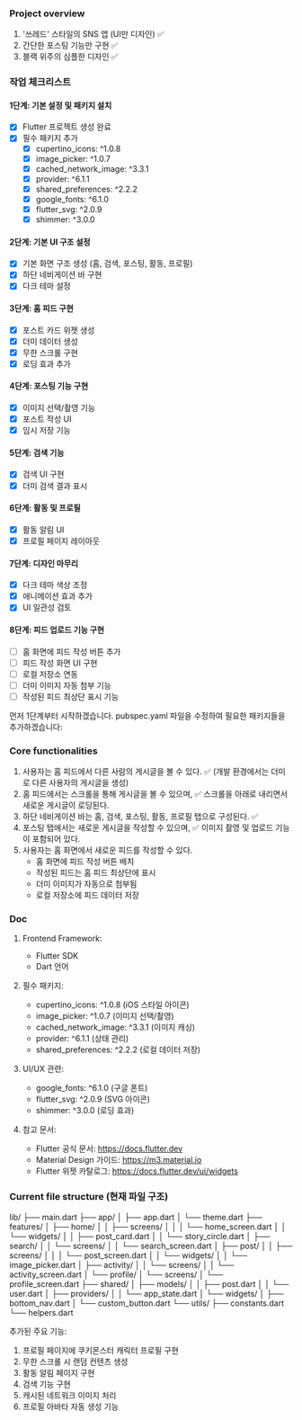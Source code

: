 
### Project overview 

1. '쓰레드' 스타일의 SNS 앱 (UI만 디자인) ✅
2. 간단한 포스팅 기능만 구현 ✅
3. 블랙 위주의 심플한 디자인 ✅


### 작업 체크리스트

#### 1단계: 기본 설정 및 패키지 설치
- [x] Flutter 프로젝트 생성 완료
- [x] 필수 패키지 추가
  - [x] cupertino_icons: ^1.0.8
  - [x] image_picker: ^1.0.7
  - [x] cached_network_image: ^3.3.1
  - [x] provider: ^6.1.1
  - [x] shared_preferences: ^2.2.2
  - [x] google_fonts: ^6.1.0
  - [x] flutter_svg: ^2.0.9
  - [x] shimmer: ^3.0.0

#### 2단계: 기본 UI 구조 설정
- [x] 기본 화면 구조 생성 (홈, 검색, 포스팅, 활동, 프로필)
- [x] 하단 네비게이션 바 구현
- [x] 다크 테마 설정

#### 3단계: 홈 피드 구현
- [x] 포스트 카드 위젯 생성
- [x] 더미 데이터 생성
- [x] 무한 스크롤 구현
- [x] 로딩 효과 추가

#### 4단계: 포스팅 기능 구현
- [x] 이미지 선택/촬영 기능
- [x] 포스트 작성 UI
- [x] 임시 저장 기능

#### 5단계: 검색 기능
- [x] 검색 UI 구현
- [x] 더미 검색 결과 표시

#### 6단계: 활동 및 프로필
- [x] 활동 알림 UI
- [x] 프로필 페이지 레이아웃

#### 7단계: 디자인 마무리
- [x] 다크 테마 색상 조정
- [x] 애니메이션 효과 추가
- [x] UI 일관성 검토

#### 8단계: 피드 업로드 기능 구현
- [ ] 홈 화면에 피드 작성 버튼 추가
- [ ] 피드 작성 화면 UI 구현
- [ ] 로컬 저장소 연동
- [ ] 더미 이미지 자동 첨부 기능
- [ ] 작성된 피드 최상단 표시 기능

먼저 1단계부터 시작하겠습니다. pubspec.yaml 파일을 수정하여 필요한 패키지들을 추가하겠습니다:


### Core functionalities

1. 사용자는 홈 피드에서 다른 사람의 게시글을 볼 수 있다. ✅
   (개발 환경에서는 더미로 다른 사용자의 게시글을 생성)
2. 홈 피드에서는 스크롤을 통해 게시글을 볼 수 있으며, ✅
   스크롤을 아래로 내리면서 새로운 게시글이 로딩된다.
3. 하단 네비게이션 바는 홈, 검색, 포스팅, 활동, 프로필 탭으로 구성된다. ✅
4. 포스팅 탭에서는 새로운 게시글을 작성할 수 있으며, ✅
   이미지 촬영 및 업로드 기능이 포함되어 있다.
5. 사용자는 홈 화면에서 새로운 피드를 작성할 수 있다.
   - 홈 화면에 피드 작성 버튼 배치
   - 작성된 피드는 홈 피드 최상단에 표시
   - 더미 이미지가 자동으로 첨부됨
   - 로컬 저장소에 피드 데이터 저장


### Doc

1. Frontend Framework:
   - Flutter SDK
   - Dart 언어

2. 필수 패키지:
   - cupertino_icons: ^1.0.8 (iOS 스타일 아이콘)
   - image_picker: ^1.0.7 (이미지 선택/촬영)
   - cached_network_image: ^3.3.1 (이미지 캐싱)
   - provider: ^6.1.1 (상태 관리)
   - shared_preferences: ^2.2.2 (로컬 데이터 저장)


3. UI/UX 관련:
   - google_fonts: ^6.1.0 (구글 폰트)
   - flutter_svg: ^2.0.9 (SVG 아이콘)
   - shimmer: ^3.0.0 (로딩 효과)

4. 참고 문서:
   - Flutter 공식 문서: https://docs.flutter.dev
   - Material Design 가이드: https://m3.material.io
   - Flutter 위젯 카탈로그: https://docs.flutter.dev/ui/widgets


### Current file structure (현재 파일 구조)

lib/
├── main.dart
├── app/
│ ├── app.dart
│ └── theme.dart
├── features/
│ ├── home/
│ │ ├── screens/
│ │ │ └── home_screen.dart
│ │ └── widgets/
│ │ ├── post_card.dart
│ │ └── story_circle.dart
│ ├── search/
│ │ └── screens/
│ │ └── search_screen.dart
│ ├── post/
│ │ ├── screens/
│ │ │ └── post_screen.dart
│ │ └── widgets/
│ │ └── image_picker.dart
│ ├── activity/
│ │ └── screens/
│ │ └── activity_screen.dart
│ └── profile/
│ └── screens/
│ └── profile_screen.dart
├── shared/
│ ├── models/
│ │ ├── post.dart
│ │ └── user.dart
│ ├── providers/
│ │ └── app_state.dart
│ └── widgets/
│ ├── bottom_nav.dart
│ └── custom_button.dart
└── utils/
├── constants.dart
└── helpers.dart

추가된 주요 기능:
1. 프로필 페이지에 쿠키몬스터 캐릭터 프로필 구현
2. 무한 스크롤 시 랜덤 컨텐츠 생성
3. 활동 알림 페이지 구현
4. 검색 기능 구현
5. 캐시된 네트워크 이미지 처리
6. 프로필 아바타 자동 생성 기능